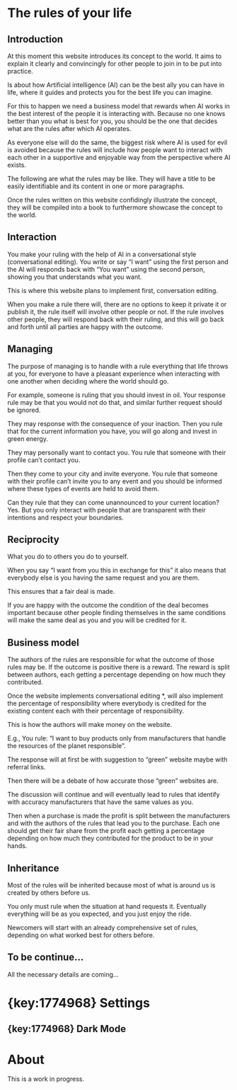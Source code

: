 # The rules of your life

## Introduction

At this moment this website introduces its concept to the world. It aims to explain it clearly and convincingly for other people to join in to be put into practice.

Is about how Artificial intelligence (AI) can be the best ally you can have in life, where it guides and protects you for the best life you can imagine.

For this to happen we need a business model that rewards when AI works in the best interest of the people it is interacting with. 
Because no one knows better than you what is best for you, you should be the one that decides what are the rules after which AI operates. 

As everyone else will do the same, the biggest risk where AI is used for evil is avoided because the rules will include how people want to interact with each other in a supportive and enjoyable way from the perspective where AI exists. 

The following are what the rules may be like. They will have a title to be easily identifiable and its content in one or more paragraphs.

Once the rules written on this website confidingly illustrate the concept, they will be compiled into a book to furthermore showcase the concept to the world.

## Interaction

You make your ruling with the help of AI in a conversational style (conversational editing). You write or say “I want” using the first person and the AI will responds back with “You want” using the second person, showing you that understands what you want.

This is where this website plans to implement first, conversation editing. 

When you make a rule there will, there are no options to keep it private it or publish it, the rule itself will involve other people or not. If the rule involves other people, they will respond back with their ruling, and this will go back and forth until all parties are happy with the outcome.

## Managing

The purpose of managing is to handle with a rule everything that life throws at you, for everyone to have a pleasant experience when interacting with one another when deciding where the world should go.

For example, someone is ruling that you should invest in oil. Your response rule may be that you would not do that, and similar further request should be ignored. 

They may response with the consequence of your inaction. Then you rule that for the current information you have, you will go along and invest in green energy.

They may personally want to contact you. You rule that someone with their profile can’t contact you. 

Then they come to your city and invite everyone. You rule that someone with their profile can’t invite you to any event and you should be informed where these types of events are held to avoid them.

Can they rule that they can come unannounced to your current location? Yes. But you only interact with people that are transparent with their intentions and respect your boundaries. 

## Reciprocity

What you do to others you do to yourself.

When you say “I want from you this in exchange for this” it also means that everybody else is you having the same request and you are them. 

This ensures that a fair deal is made. 

If you are happy with the outcome the condition of the deal becomes important because other people finding themselves in the same conditions will make the same deal as you and you will be credited for it. 

## Business model

The authors of the rules are responsible for what the outcome of those rules may be. If the outcome is positive there is a reward. The reward is split between authors, each getting a percentage depending on how much they contributed.

Once the website implements conversational editing *, will also implement the percentage of responsibility where everybody is credited for the existing content each with their percentage of responsibility.

This is how the authors will make money on the website.

E.g., You rule: 
“I want to buy products only from manufacturers that handle the resources of the planet responsible”. 

The response will at first be with suggestion to “green” website maybe with referral links. 

Then there will be a debate of how accurate those “green” websites are. 

The discussion will continue and will eventually lead to rules that identify with accuracy manufacturers that have the same values as you. 

Then when a purchase is made the profit is split between the manufacturers and with the authors of the rules that lead you to the purchase. Each one should get their fair share from the profit each getting a percentage depending on how much they contributed for the product to be in your hands.

## Inheritance 

Most of the rules will be inherited because most of what is around us is created by others before us. 

You only must rule when the situation at hand requests it. Eventually everything will be as you expected, and you just enjoy the ride.

Newcomers will start with an already comprehensive set of rules, depending on what worked best for others before. 



## To be continue...

All the necessary details are coming...


# {key:1774968} Settings

## {key:1774968} Dark Mode

<DarkMode/>

# About

This is a work in progress.